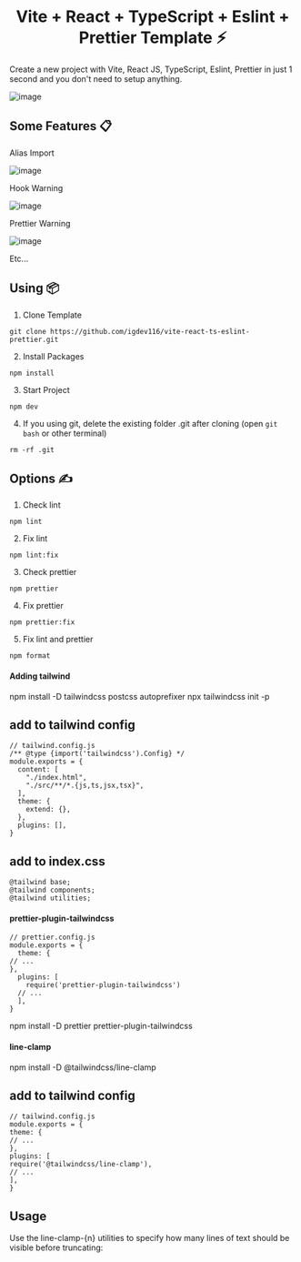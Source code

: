 <h1 align='center'>Vite + React + TypeScript + Eslint + Prettier Template ⚡</h1>

Create a new project with Vite, React JS, TypeScript, Eslint, Prettier in just 1 second and you don't need to setup anything.

![image](https://user-images.githubusercontent.com/70432453/170648662-2ff424b9-74e9-4754-a04d-512fe1496a3b.png)

## **Some Features 📋**

Alias Import

![image](https://user-images.githubusercontent.com/70432453/170644457-ede03cca-44e9-4543-94d3-412c9d317063.png)

Hook Warning

![image](https://user-images.githubusercontent.com/70432453/170638708-23a20ffd-156e-494a-84be-b1e1cfdb5c93.png)

Prettier Warning

![image](https://user-images.githubusercontent.com/70432453/170639043-24423ed1-73cc-4730-b270-2acea1ae0c74.png)

Etc...

## **Using 📦**

1. Clone Template

```
git clone https://github.com/igdev116/vite-react-ts-eslint-prettier.git
```

2. Install Packages

```
npm install
```

3. Start Project

```
npm dev
```

4. If you using git, delete the existing folder .git after cloning (open `git bash` or other terminal)

```
rm -rf .git
```

## **Options ✍️**

1. Check lint

```
npm lint
```

2. Fix lint

```
npm lint:fix
```

3. Check prettier

```
npm prettier
```

4. Fix prettier

```
npm prettier:fix
```

5. Fix lint and prettier

```
npm format
```

#### **Adding tailwind**

npm install -D tailwindcss postcss autoprefixer
npx tailwindcss init -p

## add to tailwind config

```
// tailwind.config.js
/** @type {import('tailwindcss').Config} */
module.exports = {
  content: [
    "./index.html",
    "./src/**/*.{js,ts,jsx,tsx}",
  ],
  theme: {
    extend: {},
  },
  plugins: [],
}
```

## add to index.css

```
@tailwind base;
@tailwind components;
@tailwind utilities;
```

#### **prettier-plugin-tailwindcss**

```
// prettier.config.js
module.exports = {
  theme: {
// ...
},
  plugins: [
    require('prettier-plugin-tailwindcss')
  // ...
  ],
}
```

npm install -D prettier prettier-plugin-tailwindcss

#### **line-сlamp**

npm install -D @tailwindcss/line-clamp

## add to tailwind config

```
// tailwind.config.js
module.exports = {
theme: {
// ...
},
plugins: [
require('@tailwindcss/line-clamp'),
// ...
],
}
```

## Usage

Use the line-clamp-{n} utilities to specify how many lines of text should be visible before truncating:
